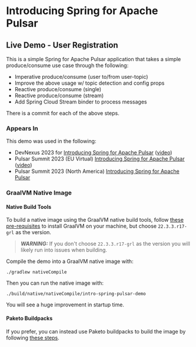 # Introducing Spring for Apache Pulsar 

## Live Demo - User Registration 

This is a simple Spring for Apache Pulsar application that takes a simple produce/consume use case through the following:
- Imperative produce/consume (user to/from user-topic)
- Improve the above usage w/ topic detection and config props
- Reactive produce/consume (single)
- Reactive produce/consume (stream)
- Add Spring Cloud Stream binder to process messages

There is a commit for each of the above steps. 

### Appears In
This demo was used in the following:
- DevNexus 2023 for [Introducing Spring for Apache Pulsar](https://devnexus.com/archive/devnexus2023/presentations/introducing-spring-for-apache-pulsar/) ([video](https://youtu.be/J4wqiooLi6s?si=7vNmCqUZAzudvi9t))
- Pulsar Summit 2023 (EU Virtual) [Introducing Spring for Apache Pulsar](https://pulsar-summit.org/event/europe-2023/sessions/europe-2023-introducing-spring-for-apache-pulsar) ([video](https://youtu.be/ltDpip8s6Uk?si=OMawoPyEDcib54k3))
- Pulsar Summit 2023 (North America) [Introducing Spring for Apache Pulsar](https://pulsar-summit.org/event/north-america-2023/sessions/north-america-2023-introducing-spring-for-apache-pulsar)
### GraalVM Native Image
#### Native Build Tools
To build a native image using the GraalVM native build tools, follow [these pre-requisites](https://docs.spring.io/spring-boot/docs/current/reference/htmlsingle/#native-image.developing-your-first-application.native-build-tools) 
to install GraalVM on your machine, but choose `22.3.3.r17-grl` as the version.

> **_WARNING:_**  If you don't choose `22.3.3.r17-grl` as the version you will likely run into issues when building.

Compile the demo into a GraalVM native image with:
```shell
./gradlew nativeCompile
```
Then you can run the native image with:
```shell
./build/native/nativeCompile/intro-spring-pulsar-demo
```
You will see a huge improvement in startup time.

#### Paketo Buildpacks
If you prefer, you can instead use Paketo buildpacks to build the image by following [these steps](https://docs.spring.io/spring-boot/docs/current/reference/htmlsingle/#native-image.developing-your-first-application.buildpacks).
